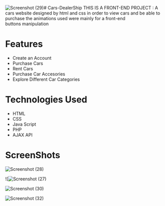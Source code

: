 ![Screenshot (29)](https://github.com/Ahmedd02/Cars-DealerShip/assets/107642361/503f2810-3a97-476a-89cc-43f3f69b6817)# Cars-DealerShip
THIS IS A FRONT-END PROJECT : A cars website designed by html and css in order to view cars and be able to purchase the animations used were mainly for a front-end buttons manipulation

# Features
- Create an Account
- Purchase Cars
- Rent Cars
- Purchase Car Accesories
- Explore Different Car Categories
  

# Technologies Used
- HTML
- CSS
- Java Script
- PHP
- AJAX API

# ScreenShots

![Screenshot (28)](https://github.com/Ahmedd02/Cars-DealerShip/assets/107642361/2f384cce-d079-4e91-b15f-07965cfcfb27)

![![Screenshot (27)](https://github.com/Ahmedd02/Cars-DealerShip/assets/107642361/2e6ef3ee-7563-4e70-8081-32ca253e0d7b)

![Screenshot (30)](https://github.com/Ahmedd02/Cars-DealerShip/assets/107642361/6ddff3ee-f4bd-4137-8194-676a83dc6808)

![Screenshot (32)](https://github.com/Ahmedd02/Cars-DealerShip/assets/107642361/ab8cb62f-edb9-4157-8bef-8a8222f9540a)



